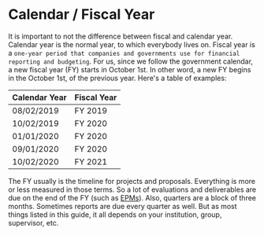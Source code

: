 # Calendar / Fiscal Year

It is important to not the difference between fiscal and calendar year.
Calendar year is the normal year, to which everybody lives on.
Fiscal year is a `one-year period that companies and governments
use for financial reporting and budgeting`. For us, since we follow
the government calendar, a new fiscal year (FY) starts in 
October 1st. In other word, a new FY begins in the October 1st, of the previous year.
Here's a table of examples:

| Calendar Year | Fiscal Year |
|---------------|-------------|
| 08/02/2019    | FY 2019     |
| 10/02/2019    | FY 2020     |
| 01/01/2020    | FY 2020     |
| 09/01/2020    | FY 2020     |
| 10/02/2020    | FY 2021     |

The FY usually is the timeline for projects and proposals. Everything
is more or less measured in those terms. So a lot of evaluations and
deliverables are due on the end of the FY (such as [EPMs]((https://github.com/jbae11/travellers_guide_to_ornl/blob/master/ornl_logistics/epms.md))). Also, quarters are a block of three months.
Sometimes reports are due every quarter as well. But as most things listed in this 
guide, it all depends on your institution, group, supervisor, etc.